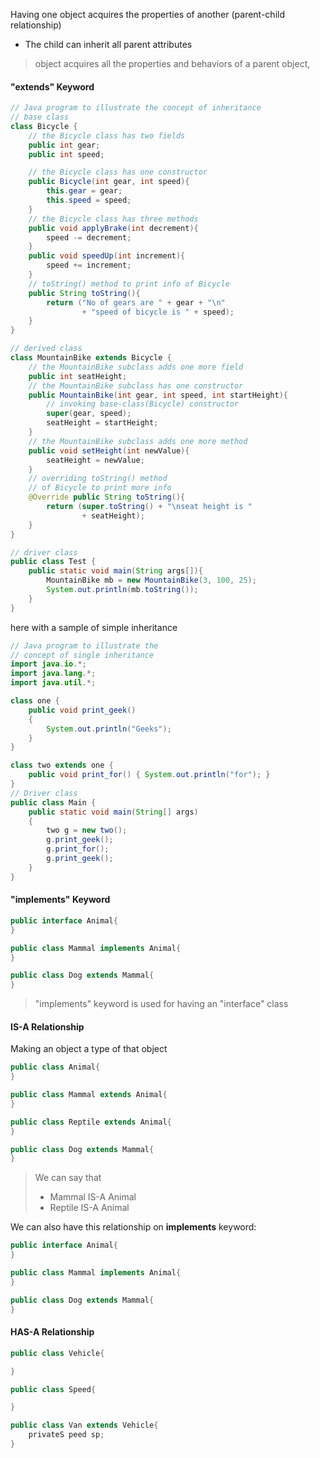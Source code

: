 Having one object acquires the properties of another (parent-child relationship)
- The child can inherit all parent attributes

> object acquires all the properties and behaviors of a parent object,

#### "extends" Keyword
```Java
// Java program to illustrate the concept of inheritance
// base class
class Bicycle {
	// the Bicycle class has two fields
	public int gear;
	public int speed;

	// the Bicycle class has one constructor
	public Bicycle(int gear, int speed){
		this.gear = gear;
		this.speed = speed;
	}
	// the Bicycle class has three methods
	public void applyBrake(int decrement){
		speed -= decrement;
	}
	public void speedUp(int increment){
		speed += increment;
	}
	// toString() method to print info of Bicycle
	public String toString(){
		return ("No of gears are " + gear + "\n"
				+ "speed of bicycle is " + speed);
	}
}

// derived class
class MountainBike extends Bicycle {
	// the MountainBike subclass adds one more field
	public int seatHeight;
	// the MountainBike subclass has one constructor
	public MountainBike(int gear, int speed, int startHeight){
		// invoking base-class(Bicycle) constructor
		super(gear, speed);
		seatHeight = startHeight;
	}
	// the MountainBike subclass adds one more method
	public void setHeight(int newValue){
		seatHeight = newValue;
	}
	// overriding toString() method
	// of Bicycle to print more info
	@Override public String toString(){
		return (super.toString() + "\nseat height is "
				+ seatHeight);
	}
}

// driver class
public class Test {
	public static void main(String args[]){
		MountainBike mb = new MountainBike(3, 100, 25);
		System.out.println(mb.toString());
	}
}
```

here with a sample of simple inheritance

```Java
// Java program to illustrate the
// concept of single inheritance
import java.io.*;
import java.lang.*;
import java.util.*;

class one {
	public void print_geek()
	{
		System.out.println("Geeks");
	}
}

class two extends one {
	public void print_for() { System.out.println("for"); }
}
// Driver class
public class Main {
	public static void main(String[] args)
	{
		two g = new two();
		g.print_geek();
		g.print_for();
		g.print_geek();
	}
}

```


#### "implements" Keyword

```Java
public interface Animal{
}

public class Mammal implements Animal{ 
} 

public class Dog extends Mammal{ 
}

```
> "implements" keyword is used for having an "interface" class




#### IS-A Relationship
Making an object a type of that object

```Java
public class Animal{
}

public class Mammal extends Animal{
}

public class Reptile extends Animal{ 
}

public class Dog extends Mammal{ 
}
```
> We can say that
>  - Mammal IS-A Animal
>  - Reptile IS-A Animal


We can also have this relationship on **implements** keyword:

```Java
public interface Animal{
}

public class Mammal implements Animal{ 
} 

public class Dog extends Mammal{ 
}
```

#### HAS-A Relationship

```Java
public class Vehicle{

} 

public class Speed{

} 

public class Van extends Vehicle{
	privateS peed sp; 
}
```


